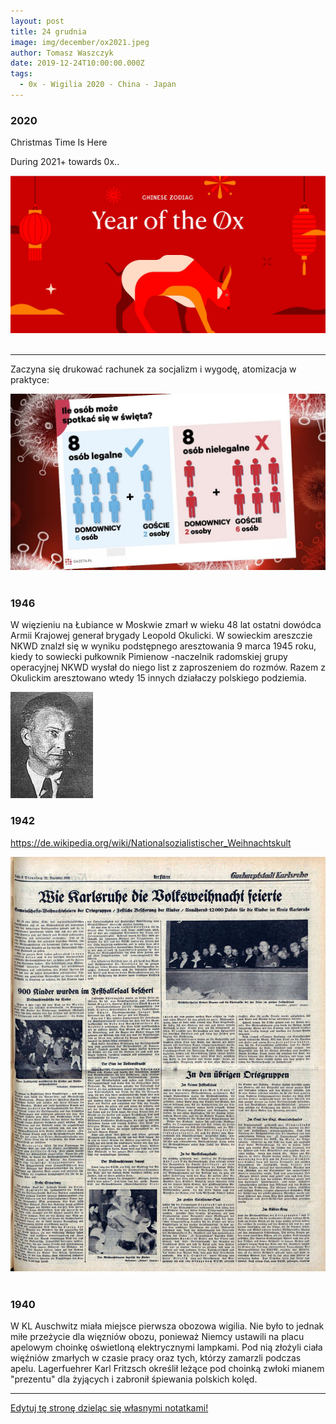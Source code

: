 ```yaml
---
layout: post
title: 24 grudnia
image: img/december/ox2021.jpeg
author: Tomasz Waszczyk
date: 2019-12-24T10:00:00.000Z
tags:
  - 0x - Wigilia 2020 - China - Japan
---
```


### 2020

Christmas Time Is Here

During 2021+ towards 0x..

<img src="./img/december/ox2021.jpeg"><br><br>

---

Zaczyna się drukować rachunek za socjalizm i wygodę, atomizacja w praktyce:

<img src="./img/december/atomizacja.jpeg"><br><br>

### 1946

W więzieniu na Łubiance w Moskwie zmarł w wieku 48 lat ostatni dowódca Armii Krajowej generał brygady Leopold Okulicki.
W sowieckim areszczie NKWD znalzł się w wyniku podstępnego aresztowania 9 marca 1945 roku, kiedy to sowiecki pułkownik Pimienow -naczelnik radomskiej grupy operacyjnej NKWD wysłał do niego list z zaproszeniem do rozmów. Razem z Okulickim aresztowano wtedy 15 innych działaczy polskiego podziemia.

<img src="./img/december/okulicki.jpg"/><br>

### 1942

https://de.wikipedia.org/wiki/Nationalsozialistischer_Weihnachtskult

<img src="./img/december/volksweihnacht-1.jpg"><br><br>

### 1940

W KL Auschwitz miała miejsce pierwsza obozowa wigilia. Nie było to jednak miłe przeżycie dla więzniów obozu, ponieważ Niemcy ustawili na placu apelowym
choinkę oświetloną elektrycznymi lampkami. Pod nią złożyli ciała więźniów zmarłych w czasie pracy oraz tych, którzy zamarzli podczas
apelu. Lagerfuehrer Karl Fritzsch określił leżące pod choinką zwłoki mianem "prezentu" dla żyjących i zabronił śpiewania polskich kolęd.

---

<a href="https://github.com/TomaszWaszczyk/historia.waszczyk.com/edit/master/src/content/december-24.md" target="_blank">Edytuj tę stronę dzieląc się własnymi notatkami!</a>
